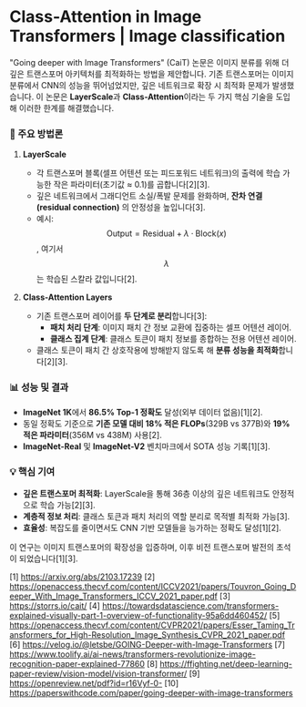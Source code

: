 # Class-Attention in Image Transformers | Image classification
"Going deeper with Image Transformers" (CaiT) 논문은 이미지 분류를 위해 더 깊은 트랜스포머 아키텍처를 최적화하는 방법을 제안합니다. 기존 트랜스포머는 이미지 분류에서 CNN의 성능을 뛰어넘었지만, 깊은 네트워크로 확장 시 최적화 문제가 발생했습니다. 이 논문은 **LayerScale**과 **Class-Attention**이라는 두 가지 핵심 기술을 도입해 이러한 한계를 해결했습니다.  

### 🔧 주요 방법론  
1. **LayerScale**  
   - 각 트랜스포머 블록(셀프 어텐션 또는 피드포워드 네트워크)의 출력에 학습 가능한 작은 파라미터(초기값 ≈ 0.1)를 곱합니다[2][3].  
   - 깊은 네트워크에서 그래디언트 소실/폭발 문제를 완화하며, **잔차 연결(residual connection)** 의 안정성을 높입니다[3].  
   - 예시: $$ \text{Output} = \text{Residual} + \lambda \cdot \text{Block}(x) $$, 여기서 $$\lambda$$는 학습된 스칼라 값입니다[2].  

2. **Class-Attention Layers**  
   - 기존 트랜스포머 레이어를 **두 단계로 분리**합니다[3]:  
     - **패치 처리 단계**: 이미지 패치 간 정보 교환에 집중하는 셀프 어텐션 레이어.  
     - **클래스 집계 단계**: 클래스 토큰이 패치 정보를 종합하는 전용 어텐션 레이어.  
   - 클래스 토큰이 패치 간 상호작용에 방해받지 않도록 해 **분류 성능을 최적화**합니다[2][3].  

### 📊 성능 및 결과  
- **ImageNet 1K**에서 **86.5% Top-1 정확도** 달성(외부 데이터 없음)[1][2].  
- 동일 정확도 기준으로 **기존 모델 대비 18% 적은 FLOPs**(329B vs 377B)와 **19% 적은 파라미터**(356M vs 438M) 사용[2].  
- **ImageNet-Real** 및 **ImageNet-V2** 벤치마크에서 SOTA 성능 기록[1][3].  

### 💡 핵심 기여  
- **깊은 트랜스포머 최적화**: LayerScale을 통해 36층 이상의 깊은 네트워크도 안정적으로 학습 가능[2][3].  
- **계층적 정보 처리**: 클래스 토큰과 패치 처리의 역할 분리로 목적별 최적화 가능[3].  
- **효율성**: 복잡도를 줄이면서도 CNN 기반 모델들을 능가하는 정확도 달성[1][2].  

이 연구는 이미지 트랜스포머의 확장성을 입증하며, 이후 비전 트랜스포머 발전의 초석이 되었습니다[1][3].

[1] https://arxiv.org/abs/2103.17239
[2] https://openaccess.thecvf.com/content/ICCV2021/papers/Touvron_Going_Deeper_With_Image_Transformers_ICCV_2021_paper.pdf
[3] https://storrs.io/cait/
[4] https://towardsdatascience.com/transformers-explained-visually-part-1-overview-of-functionality-95a6dd460452/
[5] https://openaccess.thecvf.com/content/CVPR2021/papers/Esser_Taming_Transformers_for_High-Resolution_Image_Synthesis_CVPR_2021_paper.pdf
[6] https://velog.io/@letsbe/GOING-Deeper-with-Image-Transformers
[7] https://www.toolify.ai/ai-news/transformers-revolutionize-image-recognition-paper-explained-77860
[8] https://ffighting.net/deep-learning-paper-review/vision-model/vision-transformer/
[9] https://openreview.net/pdf?id=r16Vyf-0-
[10] https://paperswithcode.com/paper/going-deeper-with-image-transformers
